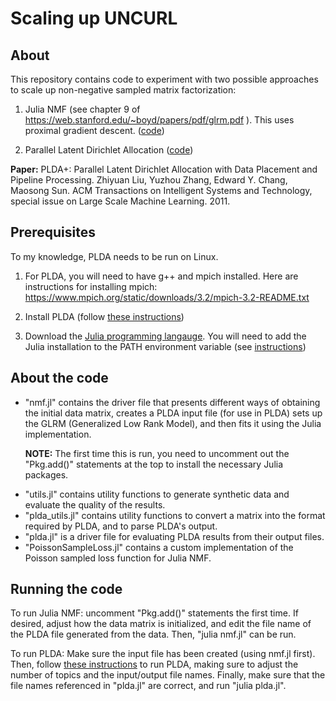 <h1>Scaling up UNCURL</h1>

<h2>About</h2>
This repository contains code to experiment with two possible approaches to scale up non-negative sampled matrix factorization:

1. Julia NMF (see chapter 9 of https://web.stanford.edu/~boyd/papers/pdf/glrm.pdf ). This uses proximal gradient descent. (<a href="https://github.com/madeleineudell/LowRankModels.jl">code</a>)

2. Parallel Latent Dirichlet Allocation (<a href="http://openbigdatagroup.github.io/plda/">code</a>) 

<b>Paper:</b> PLDA+: Parallel Latent Dirichlet Allocation with Data Placement and Pipeline Processing. Zhiyuan Liu, Yuzhou Zhang, Edward Y. Chang, Maosong Sun. ACM Transactions on Intelligent Systems and Technology, special issue on Large Scale Machine Learning. 2011.

<h2>Prerequisites</h2>

To my knowledge, PLDA needs to be run on Linux. 

1. For PLDA, you will need to have g++ and mpich installed. Here are instructions for installing mpich: https://www.mpich.org/static/downloads/3.2/mpich-3.2-README.txt

2. Install PLDA (follow <a href="http://openbigdatagroup.github.io/plda/">these instructions</a>)

3. Download the <a href="https://julialang.org/downloads/">Julia programming langauge</a>. You will need to add the Julia installation to the PATH environment variable (see <a href="https://julialang.org/downloads/platform.html">instructions</a>)

<h2>About the code</h2>

<ul>
<li>"nmf.jl" contains the driver file that presents different ways of obtaining the initial data matrix, creates a PLDA input file (for use in PLDA) sets up the GLRM (Generalized Low Rank Model), and then fits it using the Julia implementation.

<b>NOTE:</b> The first time this is run, you need to uncomment out the "Pkg.add()" statements at the top to install the necessary Julia packages.</li>

<li>"utils.jl" contains utility functions to generate synthetic data and evaluate the quality of the results.

<li>"plda_utils.jl" contains utility functions to convert a matrix into the format required by PLDA, and to parse PLDA's output.

<li>"plda.jl" is a driver file for evaluating PLDA results from their output files.

<li>"PoissonSampleLoss.jl" contains a custom implementation of the Poisson sampled loss function for Julia NMF.
</ul>

<h2>Running the code</h2>

To run Julia NMF: uncomment "Pkg.add()" statements the first time. If desired, adjust how the data matrix is initialized, and edit the file name of the PLDA file generated from the data. Then, "julia nmf.jl" can be run.

To run PLDA: Make sure the input file has been created (using nmf.jl first). Then, follow <a href="http://openbigdatagroup.github.io/plda/"> these instructions</a> to run PLDA, making sure to adjust the number of topics and the input/output file names. Finally, make sure that the file names referenced in "plda.jl" are correct, and run "julia plda.jl".

